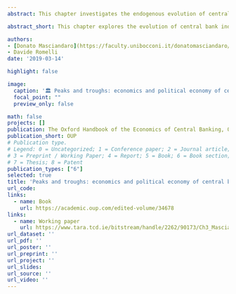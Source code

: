 ```yaml
---
abstract: This chapter investigates the endogenous evolution of central bank institutional design over the past four decades. From a theoretical perspective, it employs a stylized political economy model to highlight some key determinants of the level of central bank independence as a function of macroeconomic shocks and political economy characteristics of countries. It then employs recently developed dynamic indices of central bank design to describe the evolution of central bank independence over the period 1972–2014. In a sample of sixty-five countries, it shows that the increasing trend in central bank independence during 1972–2007 has been reversing after the 2008 financial crisis, mainly due to significant changes to the roles of central banks in banking supervision. The authors find that this evolution can be related to several macroeconomic shocks, such as inflationary, fiscal, and exchange-rate shocks.

abstract_short: This chapter explores the evolution of central bank independence over the past four decades, using a political economy model to identify key determinants like macroeconomic shocks and political characteristics. Analyzing data from 65 countries, it shows that the trend of increasing central bank independence from 1972–2007 reversed after the 2008 financial crisis, driven by changes in central banks' roles in banking supervision.

authors:
- [Donato Masciandaro](https://faculty.unibocconi.it/donatomasciandaro/)
- Davide Romelli
date: '2019-03-14'

highlight: false

image:
  caption: '🏛️ Peaks and troughs: economics and political economy of central bank independence cycles'
  focal_point: ""
  preview_only: false

math: false
projects: []
publication: The Oxford Handbook of the Economics of Central Banking, Oxford University Press
publication_short: OUP
# Publication type.
# Legend: 0 = Uncategorized; 1 = Conference paper; 2 = Journal article;
# 3 = Preprint / Working Paper; 4 = Report; 5 = Book; 6 = Book section;
# 7 = Thesis; 8 = Patent
publication_types: ["6"]
selected: true
title: 'Peaks and troughs: economics and political economy of central bank independence cycles'
url_code: 
links:
  - name: Book
    url: https://academic.oup.com/edited-volume/34678
links:
  - name: Working paper
    url: https://www.tara.tcd.ie/bitstream/handle/2262/90173/Ch3_Masciandaro_Romelli_Printable%20Version.pdf
url_dataset: ''
url_pdf: ''
url_poster: ''
url_preprint: ''
url_project: ''
url_slides: 
url_source: ''
url_video: ''
---
```


